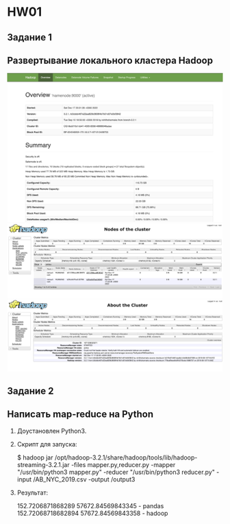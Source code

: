 # HW01

## Задание 1
## Развертывание локального кластера Hadoop

![](NN.png)
![](RM.png)
![](RM1.png)



## Задание 2
## Написать map-reduce на Python

1. Доустановлен Python3.
    
2. Cкрипт для запуска:
        
    $ hadoop jar /opt/hadoop-3.2.1/share/hadoop/tools/lib/hadoop-streaming-3.2.1.jar -files mapper.py,reducer.py 
    -mapper "/usr/bin/python3 mapper.py" -reducer "/usr/bin/python3 reducer.py" -input /AB_NYC_2019.csv -output /output3
    

3. Результат:    
    
    152.7206871868289	57672.84569843345 - pandas
    152.72068718682894	57672.84569843358 - hadoop
